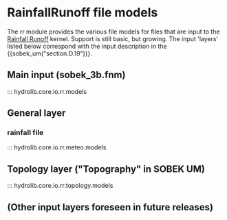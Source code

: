 # RainfallRunoff file models

The rr module provides the various file models for files that are input to the 
[Rainfall Runoff](glossary.md#rainfall-runoff) kernel.
Support is still basic, but growing. The input 'layers' listed below correspond with the input description
in the {{sobek_um("section.D.19")}}.

## Main input (sobek_3b.fnm)
::: hydrolib.core.io.rr.models

## General layer
### rainfall file
::: hydrolib.core.io.rr.meteo.models


## Topology layer ("Topography" in SOBEK UM)
::: hydrolib.core.io.rr.topology.models

## (Other input layers foreseen in future releases)